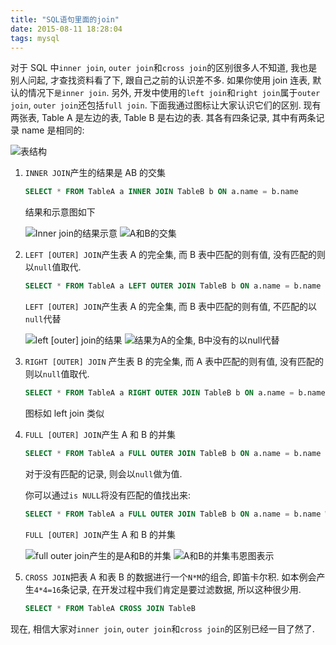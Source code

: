 ```yaml
---
title: "SQL语句里面的join"
date: 2015-08-11 18:28:04
tags: mysql
---
```


对于 SQL 中`inner join`, `outer join`和`cross join`的区别很多人不知道, 我也是别人问起, 才查找资料看了下, 跟自己之前的认识差不多.
如果你使用 join 连表, 默认的情况下`是inner join`. 另外, 开发中使用的`left join`和`right join`属于`outer join`, `outer join`还包括`full join`.
下面我通过图标让大家认识它们的区别. 现有两张表, Table A 是左边的表, Table B 是右边的表. 其各有四条记录, 其中有两条记录 name 是相同的:

<!--more-->

![](http://7xl1j2.com1.z0.glb.clouddn.com/table-a-and-b.png "表结构")

1. `INNER JOIN`产生的结果是 AB 的交集

   ```sql
   SELECT * FROM TableA a INNER JOIN TableB b ON a.name = b.name
   ```

   结果和示意图如下

   ![](http://7xl1j2.com1.z0.glb.clouddn.com/result-innor-join.png "Inner join的结果示意")
   ![](http://7xl1j2.com1.z0.glb.clouddn.com/inner-a-and-b-set.png "A和B的交集")

2. `LEFT [OUTER] JOIN`产生表 A 的完全集, 而 B 表中匹配的则有值, 没有匹配的则以`null`值取代.

   ```sql
   SELECT * FROM TableA a LEFT OUTER JOIN TableB b ON a.name = b.name
   ```

   `LEFT [OUTER] JOIN`产生表 A 的完全集, 而 B 表中匹配的则有值, 不匹配的以`null`代替

   ![](http://7xl1j2.com1.z0.glb.clouddn.com/result-left-outer-join.png "left [outer] join的结果")
   ![](http://7xl1j2.com1.z0.glb.clouddn.com/left-outer-join-set.png "结果为A的全集, B中没有的以null代替")

3. `RIGHT [OUTER] JOIN` 产生表 B 的完全集, 而 A 表中匹配的则有值, 没有匹配的则以`null`值取代.

   ```sql
   SELECT * FROM TableA a RIGHT OUTER JOIN TableB b ON a.name = b.name
   ```

   图标如 left join 类似

4. `FULL [OUTER] JOIN`产生 A 和 B 的并集

   ```sql
   SELECT * FROM TableA a FULL OUTER JOIN TableB b ON a.name = b.name
   ```

   对于没有匹配的记录, 则会以`null`做为值.

   你可以通过`is NULL`将没有匹配的值找出来:

   ```sql
   SELECT * FROM TableA a FULL OUTER JOIN TableB b ON a.name = b.name WHERE a.id IS null OR b.id IS null;
   ```

   `FULL [OUTER] JOIN`产生 A 和 B 的并集

   ![](http://7xl1j2.com1.z0.glb.clouddn.com/result-full-outer-join.png "full outer join产生的是A和B的并集")
   ![](http://7xl1j2.com1.z0.glb.clouddn.com/full-outer-a-and-b-set.png "A和B的并集韦恩图表示")

5. `CROSS JOIN`把表 A 和表 B 的数据进行一个`N*M`的组合, 即笛卡尔积. 如本例会产生`4*4=16`条记录, 在开发过程中我们肯定是要过滤数据, 所以这种很少用.

   ```sql
   SELECT * FROM TableA CROSS JOIN TableB
   ```

现在, 相信大家对`inner join`, `outer join`和`cross join`的区别已经一目了然了.
